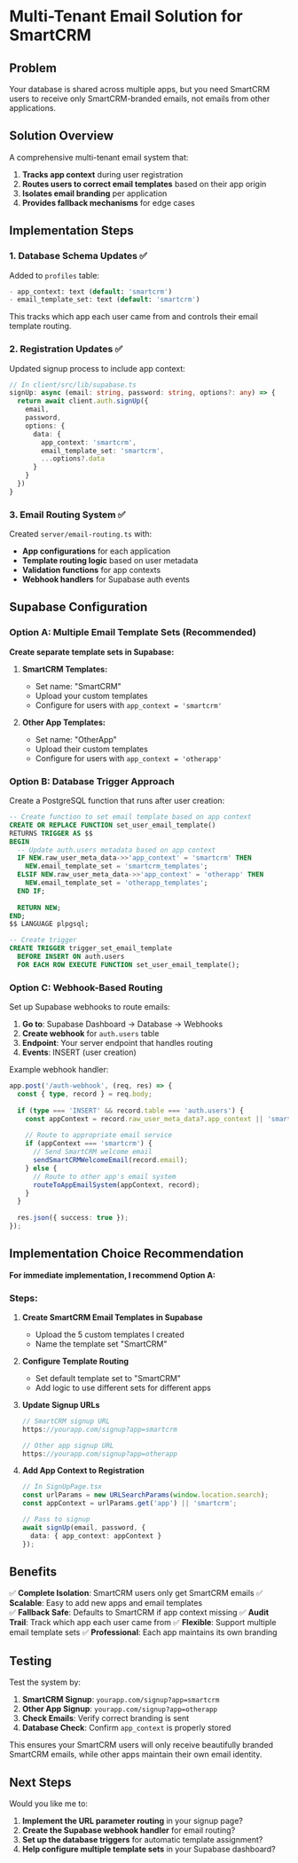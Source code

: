 # Multi-Tenant Email Solution for SmartCRM

## Problem
Your database is shared across multiple apps, but you need SmartCRM users to receive only SmartCRM-branded emails, not emails from other applications.

## Solution Overview
A comprehensive multi-tenant email system that:
1. **Tracks app context** during user registration
2. **Routes users to correct email templates** based on their app origin
3. **Isolates email branding** per application
4. **Provides fallback mechanisms** for edge cases

## Implementation Steps

### 1. Database Schema Updates ✅

Added to `profiles` table:
```sql
- app_context: text (default: 'smartcrm') 
- email_template_set: text (default: 'smartcrm')
```

This tracks which app each user came from and controls their email template routing.

### 2. Registration Updates ✅

Updated signup process to include app context:
```typescript
// In client/src/lib/supabase.ts
signUp: async (email: string, password: string, options?: any) => {
  return await client.auth.signUp({ 
    email, 
    password,
    options: {
      data: {
        app_context: 'smartcrm',
        email_template_set: 'smartcrm',
        ...options?.data
      }
    }
  })
}
```

### 3. Email Routing System ✅

Created `server/email-routing.ts` with:
- **App configurations** for each application
- **Template routing logic** based on user metadata
- **Validation functions** for app contexts
- **Webhook handlers** for Supabase auth events

## Supabase Configuration

### Option A: Multiple Email Template Sets (Recommended)

**Create separate template sets in Supabase:**

1. **SmartCRM Templates:**
   - Set name: "SmartCRM"
   - Upload your custom templates
   - Configure for users with `app_context = 'smartcrm'`

2. **Other App Templates:**
   - Set name: "OtherApp"
   - Upload their custom templates  
   - Configure for users with `app_context = 'otherapp'`

### Option B: Database Trigger Approach

Create a PostgreSQL function that runs after user creation:

```sql
-- Create function to set email template based on app context
CREATE OR REPLACE FUNCTION set_user_email_template()
RETURNS TRIGGER AS $$
BEGIN
  -- Update auth.users metadata based on app context
  IF NEW.raw_user_meta_data->>'app_context' = 'smartcrm' THEN
    NEW.email_template_set = 'smartcrm_templates';
  ELSIF NEW.raw_user_meta_data->>'app_context' = 'otherapp' THEN
    NEW.email_template_set = 'otherapp_templates';
  END IF;
  
  RETURN NEW;
END;
$$ LANGUAGE plpgsql;

-- Create trigger
CREATE TRIGGER trigger_set_email_template
  BEFORE INSERT ON auth.users
  FOR EACH ROW EXECUTE FUNCTION set_user_email_template();
```

### Option C: Webhook-Based Routing

Set up Supabase webhooks to route emails:

1. **Go to**: Supabase Dashboard → Database → Webhooks
2. **Create webhook** for `auth.users` table
3. **Endpoint**: Your server endpoint that handles routing
4. **Events**: INSERT (user creation)

Example webhook handler:
```typescript
app.post('/auth-webhook', (req, res) => {
  const { type, record } = req.body;
  
  if (type === 'INSERT' && record.table === 'auth.users') {
    const appContext = record.raw_user_meta_data?.app_context || 'smartcrm';
    
    // Route to appropriate email service
    if (appContext === 'smartcrm') {
      // Send SmartCRM welcome email
      sendSmartCRMWelcomeEmail(record.email);
    } else {
      // Route to other app's email system
      routeToAppEmailSystem(appContext, record);
    }
  }
  
  res.json({ success: true });
});
```

## Implementation Choice Recommendation

**For immediate implementation, I recommend Option A:**

### Steps:
1. **Create SmartCRM Email Templates in Supabase**
   - Upload the 5 custom templates I created
   - Name the template set "SmartCRM"

2. **Configure Template Routing**
   - Set default template set to "SmartCRM" 
   - Add logic to use different sets for different apps

3. **Update Signup URLs**
   ```typescript
   // SmartCRM signup URL
   https://yourapp.com/signup?app=smartcrm
   
   // Other app signup URL  
   https://yourapp.com/signup?app=otherapp
   ```

4. **Add App Context to Registration**
   ```typescript
   // In SignUpPage.tsx
   const urlParams = new URLSearchParams(window.location.search);
   const appContext = urlParams.get('app') || 'smartcrm';
   
   // Pass to signup
   await signUp(email, password, { 
     data: { app_context: appContext }
   });
   ```

## Benefits

✅ **Complete Isolation**: SmartCRM users only get SmartCRM emails
✅ **Scalable**: Easy to add new apps and email templates  
✅ **Fallback Safe**: Defaults to SmartCRM if app context missing
✅ **Audit Trail**: Track which app each user came from
✅ **Flexible**: Support multiple email template sets
✅ **Professional**: Each app maintains its own branding

## Testing

Test the system by:
1. **SmartCRM Signup**: `yourapp.com/signup?app=smartcrm`
2. **Other App Signup**: `yourapp.com/signup?app=otherapp`  
3. **Check Emails**: Verify correct branding is sent
4. **Database Check**: Confirm `app_context` is properly stored

This ensures your SmartCRM users will only receive beautifully branded SmartCRM emails, while other apps maintain their own email identity.

## Next Steps

Would you like me to:
1. **Implement the URL parameter routing** in your signup page?
2. **Create the Supabase webhook handler** for email routing?
3. **Set up the database triggers** for automatic template assignment?
4. **Help configure multiple template sets** in your Supabase dashboard?